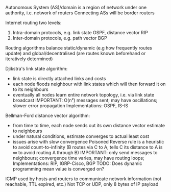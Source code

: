 <!-- SPDX-License-Identifier: zlib-acknowledgement -->

Autonomous System (AS)/domain is a region of network under one authority, i.e. network of routers 
Connecting ASs will be border routers

Internet routing two levels:
1. Intra-domain protocols, e.g. link state OSPF, distance vector RIP
2. Inter-domain protocols, e.g. path vector BGP 

Routing algorithms balance static/dynamic (e.g how frequently routes update) 
and global/decentralised (are routes known beforehand or iteratively determined) 

Djikstra's link state algorithm:
* link state is directly attached links and costs
* each node floods neighbour with link states which will then forward it on to its neighbours
* eventually all nodes learn entire network topology, i.e. via link state broadcast
IMPORTANT: O(n²) messages sent; may have oscillations; slower error propagation 
Implementations: OSPF, IS-IS

Bellman-Ford distance vector algorithm:
* from time to time, each node sends out its own distance vector estimate to neighbours   
* under natural conditions, estimate converges to actual least cost
* issues arise with slow convergence 
Poisoned Reverse rule is a heuristic to avoid count-to-infinity
(B routes via C to A, tells C its distance to A is ∞ to avoid routing A through B)
IMPORTANT: only send messages to neighbours; convergence time varies, may have routing loops;
Implementations: RIP, IGRP-Cisco, BGP 
TODO: Does dynamic programming mean value is converged on?

ICMP used by hosts and routers to communicate network information (not reachable, TTL expired, etc.)
Not TCP or UDP, only 8 bytes of IP payload
